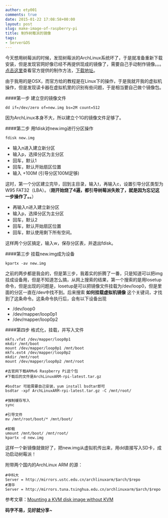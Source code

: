 ```yaml
---
author: ety001
comments: true
date: 2015-01-22 17:08:58+00:00
layout: post
slug: make-image-of-raspberry-pi
title: 制作树莓派的镜像
tags:
- Server&OS
---
```


今天想用树莓派的时候，发现树莓派的ArchLinux系统坏了，于是就准备重新下载安装，但是发现官网好像已经不再提供现成的镜像了，需要自己手动制作镜像。。。[点击这里](http://archlinuxarm.org/platforms/armv6/raspberry-pi)查看官方提供的制作方法，[下载地址](http://archlinuxarm.org/developers/downloads)。

由于我用的是OSX，而官方给的教程是在Linux下的操作，于是我就开我的虚拟机操作，但是发现读卡器在虚拟机里的识别有些问题，于是相当要自己做个镜像包。

####第一步 建立空的镜像文件

    dd if=/dev/zero of=new.img bs=2M count=512

因为ArchLinux本身不大，所以建立个1G的镜像文件足够了。

####第二步 用fdisk对new.img进行分区操作

    fdisk new.img

* 输入n进入建立新分区
* 输入p，选择分区为主分区
* 回车，默认1
* 回车，默认开始扇区位置
* 输入 +100M (引导分区100M足够)

这时，第一个分区建立完毕，回到主目录，输入t，再输入c，设置引导分区类型为W95 FAT32（LBA）。（****刚开始烧了4遍，都引导树莓派失败了，就是因为忘记这一步操作了。。****）

* 再输入n进入建立新分区
* 输入p，选择分区为主分区
* 回车，默认2
* 回车，默认开始扇区位置
* 回车，默认使用剩下所有空间。

这样两个分区搞定，输入w，保存分区表，并退出fdisk。

####第三步 挂载new.img成为设备

    kpartx -av new.img

之前的两步都是我会的，但是第三步，我着实的折腾了一番，只是知道可以把img挂成设备用，但是不知道怎么搞，从网上搜索的结果，第一个搜索的是用losetup命令，但是出现的问题是，losetup是可以把镜像文件挂载为/dev/loop0，但是里面的分区一直在/dev中找不到。后来搜索 **如何挂载虚拟机镜像** 这个关键词，才找到了这条命令。这条命令执行后，会有以下设备出现

* /dev/loop0
* /dev/mapper/loop0p1
* /dev/mapper/loop0p2

####第四步 格式化，挂载，并写入文件

    mkfs.vfat /dev/mapper/loop0p1
    mkdir /mnt/boot
    mount /dev/mapper/loop0p1 /mnt/boot
    mkfs.ext4 /dev/mapper/loop0p2
    mkdir /mnt/root
    mount /dev/mapper/loop0p2 /mnt/root

    #去官网下载ARMv6 Raspberry Pi这个包
    #下载后的文件是ArchLinuxARM-rpi-latest.tar.gz

    #bsdtar 可能需要自己安装，yum install bsdtar即可
    bsdtar -xpf ArchLinuxARM-rpi-latest.tar.gz -C /mnt/root/

    #强制缓存写入
    sync

    #引导文件
    mv /mnt/root/boot/* /mnt/boot/

    #卸载
    umount /mnt/boot/ /mnt/root/
    kpartx -d new.img

这样一个新镜像就做好了，把new.img从虚拟机传出来，用dd直接写入SD卡，成功启动树莓派！

附带两个国内的ArchLinux ARM 的源：

    #中科大
    Server = http://mirrors.ustc.edu.cn/archlinuxarm/$arch/$repo
    #清华
    Server = http://mirrors.tuna.tsinghua.edu.cn/archlinuxarm/$arch/$repo

参考文章：[Mounting a KVM disk image without KVM](http://dgc.uchicago.edu/20130530/mounting-a-kvm-disk-image-without-kvm/)

**码字不易，见好就分享~**

